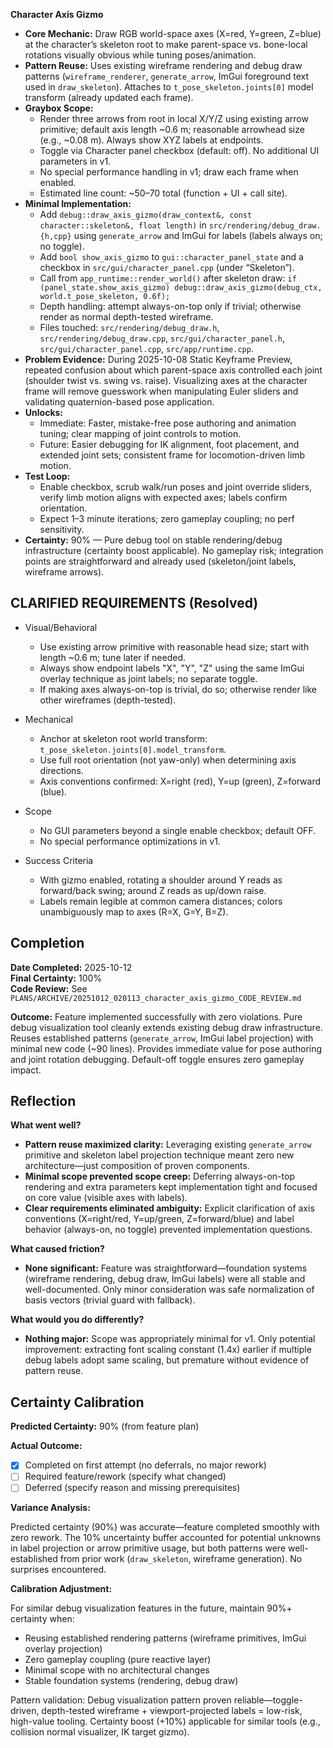 **Character Axis Gizmo**

- **Core Mechanic:** Draw RGB world-space axes (X=red, Y=green, Z=blue) at the character’s skeleton root to make parent-space vs. bone-local rotations visually obvious while tuning poses/animation.
- **Pattern Reuse:** Uses existing wireframe rendering and debug draw patterns (`wireframe_renderer`, `generate_arrow`, ImGui foreground text used in `draw_skeleton`). Attaches to `t_pose_skeleton.joints[0]` model transform (already updated each frame).
- **Graybox Scope:**
  - Render three arrows from root in local X/Y/Z using existing arrow primitive; default axis length ~0.6 m; reasonable arrowhead size (e.g., ~0.08 m). Always show XYZ labels at endpoints.
  - Toggle via Character panel checkbox (default: off). No additional UI parameters in v1.
  - No special performance handling in v1; draw each frame when enabled.
  - Estimated line count: ~50–70 total (function + UI + call site).
- **Minimal Implementation:**
  - Add `debug::draw_axis_gizmo(draw_context&, const character::skeleton&, float length)` in `src/rendering/debug_draw.{h,cpp}` using `generate_arrow` and ImGui for labels (labels always on; no toggle).
  - Add `bool show_axis_gizmo` to `gui::character_panel_state` and a checkbox in `src/gui/character_panel.cpp` (under “Skeleton”).
  - Call from `app_runtime::render_world()` after skeleton draw: `if (panel_state.show_axis_gizmo) debug::draw_axis_gizmo(debug_ctx, world.t_pose_skeleton, 0.6f);`
  - Depth handling: attempt always-on-top only if trivial; otherwise render as normal depth-tested wireframe.
  - Files touched: `src/rendering/debug_draw.h`, `src/rendering/debug_draw.cpp`, `src/gui/character_panel.h`, `src/gui/character_panel.cpp`, `src/app/runtime.cpp`.
- **Problem Evidence:** During 2025-10-08 Static Keyframe Preview, repeated confusion about which parent-space axis controlled each joint (shoulder twist vs. swing vs. raise). Visualizing axes at the character frame will remove guesswork when manipulating Euler sliders and validating quaternion-based pose application.
- **Unlocks:**
  - Immediate: Faster, mistake-free pose authoring and animation tuning; clear mapping of joint controls to motion.
  - Future: Easier debugging for IK alignment, foot placement, and extended joint sets; consistent frame for locomotion-driven limb motion.
- **Test Loop:**
  - Enable checkbox, scrub walk/run poses and joint override sliders, verify limb motion aligns with expected axes; labels confirm orientation.
  - Expect 1–3 minute iterations; zero gameplay coupling; no perf sensitivity.
- **Certainty:** 90% — Pure debug tool on stable rendering/debug infrastructure (certainty boost applicable). No gameplay risk; integration points are straightforward and already used (skeleton/joint labels, wireframe arrows).

## CLARIFIED REQUIREMENTS (Resolved)

- Visual/Behavioral
  - Use existing arrow primitive with reasonable head size; start with length ~0.6 m; tune later if needed.
  - Always show endpoint labels "X", "Y", "Z" using the same ImGui overlay technique as joint labels; no separate toggle.
  - If making axes always-on-top is trivial, do so; otherwise render like other wireframes (depth-tested).

- Mechanical
  - Anchor at skeleton root world transform: `t_pose_skeleton.joints[0].model_transform`.
  - Use full root orientation (not yaw-only) when determining axis directions.
  - Axis conventions confirmed: X=right (red), Y=up (green), Z=forward (blue).

- Scope
  - No GUI parameters beyond a single enable checkbox; default OFF.
  - No special performance optimizations in v1.

- Success Criteria
  - With gizmo enabled, rotating a shoulder around Y reads as forward/back swing; around Z reads as up/down raise.
  - Labels remain legible at common camera distances; colors unambiguously map to axes (R=X, G=Y, B=Z).

## Completion

**Date Completed:** 2025-10-12  
**Final Certainty:** 100%  
**Code Review:** See `PLANS/ARCHIVE/20251012_020113_character_axis_gizmo_CODE_REVIEW.md`

**Outcome:** Feature implemented successfully with zero violations. Pure debug visualization tool cleanly extends existing debug draw infrastructure. Reuses established patterns (`generate_arrow`, ImGui label projection) with minimal new code (~90 lines). Provides immediate value for pose authoring and joint rotation debugging. Default-off toggle ensures zero gameplay impact.

## Reflection

**What went well?**
- **Pattern reuse maximized clarity:** Leveraging existing `generate_arrow` primitive and skeleton label projection technique meant zero new architecture—just composition of proven components.
- **Minimal scope prevented scope creep:** Deferring always-on-top rendering and extra parameters kept implementation tight and focused on core value (visible axes with labels).
- **Clear requirements eliminated ambiguity:** Explicit clarification of axis conventions (X=right/red, Y=up/green, Z=forward/blue) and label behavior (always-on, no toggle) prevented implementation questions.

**What caused friction?**
- **None significant:** Feature was straightforward—foundation systems (wireframe rendering, debug draw, ImGui labels) were all stable and well-documented. Only minor consideration was safe normalization of basis vectors (trivial guard with fallback).

**What would you do differently?**
- **Nothing major:** Scope was appropriately minimal for v1. Only potential improvement: extracting font scaling constant (1.4x) earlier if multiple debug labels adopt same scaling, but premature without evidence of pattern reuse.

## Certainty Calibration

**Predicted Certainty:** 90% (from feature plan)

**Actual Outcome:**
- [x] Completed on first attempt (no deferrals, no major rework)
- [ ] Required feature/rework (specify what changed)
- [ ] Deferred (specify reason and missing prerequisites)

**Variance Analysis:**

Predicted certainty (90%) was accurate—feature completed smoothly with zero rework. The 10% uncertainty buffer accounted for potential unknowns in label projection or arrow primitive usage, but both patterns were well-established from prior work (`draw_skeleton`, wireframe generation). No surprises encountered.

**Calibration Adjustment:**

For similar debug visualization features in the future, maintain 90%+ certainty when:
- Reusing established rendering patterns (wireframe primitives, ImGui overlay projection)
- Zero gameplay coupling (pure reactive layer)
- Minimal scope with no architectural changes
- Stable foundation systems (rendering, debug draw)

Pattern validation: Debug visualization pattern proven reliable—toggle-driven, depth-tested wireframe + viewport-projected labels = low-risk, high-value tooling. Certainty boost (+10%) applicable for similar tools (e.g., collision normal visualizer, IK target gizmo).
